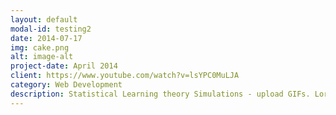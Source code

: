 ```yaml
---
layout: default
modal-id: testing2
date: 2014-07-17
img: cake.png
alt: image-alt
project-date: April 2014
client: https://www.youtube.com/watch?v=lsYPC0MuLJA
category: Web Development
description: Statistical Learning theory Simulations - upload GIFs. Lorem ipsum dolor sit amet, consectetur adipisicing elit. Mollitia neque assumenda ipsam nihil, molestias magnam, recusandae quos quis inventore quisquam velit asperiores, vitae? Reprehenderit soluta, eos quod consequuntur itaque. Nam.
---
```

